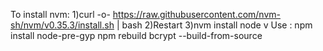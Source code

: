 To install nvm:
1)curl -o- https://raw.githubusercontent.com/nvm-sh/nvm/v0.35.3/install.sh | bash
2)Restart
3)nvm install node v<version>
Use : npm install node-pre-gyp
npm rebuild bcrypt --build-from-source
